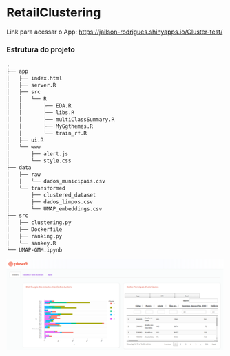 # RetailClustering

Link para acessar o App: https://jailson-rodrigues.shinyapps.io/Cluster-test/

### Estrutura do projeto
```
.
├── app
│   ├── index.html
│   ├── server.R
│   ├── src
│   │   └── R
│   │       ├── EDA.R
│   │       ├── libs.R
│   │       ├── multiClassSummary.R
│   │       ├── MyGgthemes.R
│   │       └── train_rf.R
│   ├── ui.R
│   └── www
│       ├── alert.js
│       └── style.css
├── data
│   ├── raw
│   │   └── dados_municipais.csv
│   └── transformed
│       ├── clustered_dataset
│       ├── dados_limpos.csv
│       └── UMAP_embeddings.csv
├── src
│   ├── clustering.py
│   ├── Dockerfile
│   ├── ranking.py
│   └── sankey.R
└── UMAP-GMM.ipynb

```

![alt text](appscreen.png)

